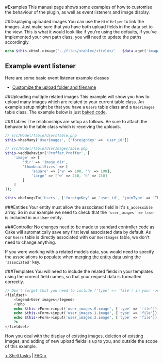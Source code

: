 #Examples
This manual page shows some examples of how to customise the behaviour of the plugin,
as well as event listeners and image display.

##Displaying uploaded images
You can use the `HtmlHelper` to link the images. Just make sure that you have both upload fields in the data set to the view.
This is what it would look like if you're using the defaults, if you've implemented your own path class, you will need
to update the paths accordingly.
```php
echo $this->Html->image('../files/<table>/<field>/' . $data->get('image_dir') . '/<prefix>_' . $data->get('image'));
```

## Example event listener
Here are some basic event listener example classes
* [Customize the upload folder and filename](examples/UploadFilenameListener.md)

##Uploading multiple related images
This example will show you how to upload many images which are related to your
current table class. An example setup might be that you have a `Users` table class
and a `UserImages` table class. The example below is just [baked code](http://book.cakephp.org/3.0/en/bake/usage.html).

###Tables
The relationships are setup as follows. Be sure to attach the behavior to the
table class which is receiving the uploads.

```php
// src/Model/Table/UsersTable.php
$this->hasMany('UserImages', ['foreignKey' => 'user_id'])

// src/Model/Table/UserImagesTable.php
$this->addBehavior('Proffer.Proffer', [
    'image' => [
        'dir' => 'image_dir',
        'thumbnailSizes' => [
            'square' => ['w' => 100, 'h' => 100],
            'large' => ['w' => 250, 'h' => 250]
        ]
    ]
]);

$this->belongsTo('Users', ['foreignKey' => 'user_id', 'joinType' => 'INNER']);
```

###Entities
Your entity must allow the associated field in it's `$_accessible` array. So in our
example we need to check that the `'user_images' => true` is included in our `User` entity.

###Controller
No changes need to be made to standard controller code as Cake will automatically save any
first level associated data by default. As our `Users` table is directly associated with
our `UserImages` table, we don't need to change anything.

If you were working with a related models data, you would need to specify the associations
to populate when [merging the entity data](http://book.cakephp.org/3.0/en/orm/saving-data.html#converting-request-data-into-entities)
using the `'associated'` key.

###Templates
You will need to include the related fields in your templates using the correct
field names, so that your request data is formatted correctly.

```php
// Don't forget that you need to include ['type' => 'file'] in your ->create() call
<fieldset>
    <legend>User images</legend>
    <?php
    echo $this->Form->input('user_images.0.image', ['type' => 'file']);
    echo $this->Form->input('user_images.1.image', ['type' => 'file']);
    echo $this->Form->input('user_images.2.image', ['type' => 'file']);
    ?>
</fieldset>
```

How you deal with the display of existing images, deletion of existing images,
and adding of new upload fields is up to you, and outside the scope of this example.

[< Shell tasks](shell.md) | [FAQ >](faq.md)
